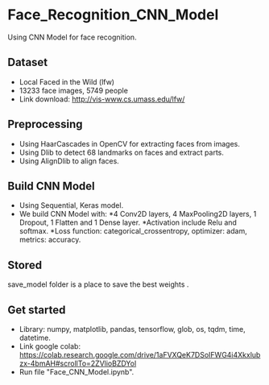 # Face_Recognition_CNN_Model
Using CNN Model for face recognition.

## Dataset 
- Local Faced in the Wild (lfw)
- 13233 face images, 5749 people
- Link download: http://vis-www.cs.umass.edu/lfw/

## Preprocessing
- Using HaarCascades in OpenCV for extracting faces from images.
- Using Dlib to detect 68 landmarks on faces and extract parts.
- Using AlignDlib to align faces.

## Build CNN Model
- Using Sequential, Keras model.
- We build CNN Model with:
  *4 Conv2D layers, 4 MaxPooling2D layers, 1 Dropout, 1 Flatten and 1 Dense layer.
  *Activation include Relu and softmax.
  *Loss function: categorical_crossentropy, optimizer: adam, metrics: accuracy.

## Stored
save_model folder is a place to save the best weights .

## Get started
- Library: numpy, matplotlib, pandas, tensorflow, glob, os, tqdm, time, datetime.
- Link google colab: https://colab.research.google.com/drive/1aFVXQeK7DSoIFWG4i4Xkxlubzx-4bmAH#scrollTo=2ZVlioBZDYol
- Run file "Face_CNN_Model.ipynb".
